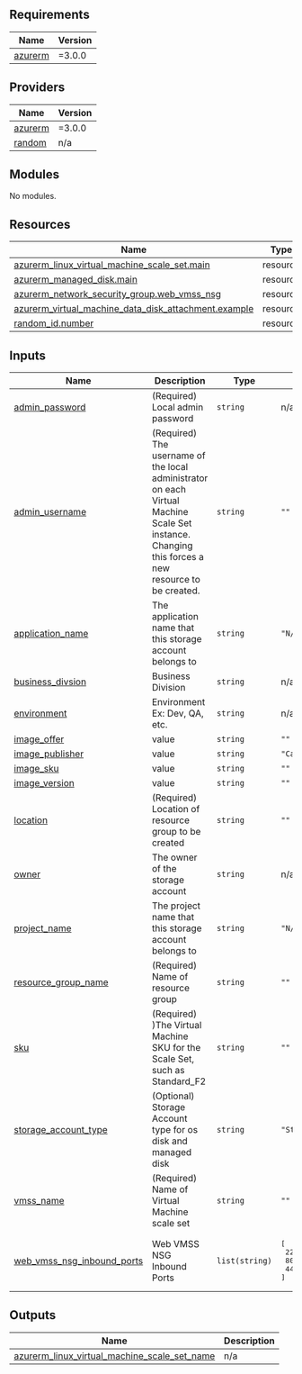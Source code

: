<!-- BEGIN_TF_DOCS -->
## Requirements

| Name | Version |
|------|---------|
| <a name="requirement_azurerm"></a> [azurerm](#requirement\_azurerm) | =3.0.0 |

## Providers

| Name | Version |
|------|---------|
| <a name="provider_azurerm"></a> [azurerm](#provider\_azurerm) | =3.0.0 |
| <a name="provider_random"></a> [random](#provider\_random) | n/a |

## Modules

No modules.

## Resources

| Name | Type |
|------|------|
| [azurerm_linux_virtual_machine_scale_set.main](https://registry.terraform.io/providers/hashicorp/azurerm/3.0.0/docs/resources/linux_virtual_machine_scale_set) | resource |
| [azurerm_managed_disk.main](https://registry.terraform.io/providers/hashicorp/azurerm/3.0.0/docs/resources/managed_disk) | resource |
| [azurerm_network_security_group.web_vmss_nsg](https://registry.terraform.io/providers/hashicorp/azurerm/3.0.0/docs/resources/network_security_group) | resource |
| [azurerm_virtual_machine_data_disk_attachment.example](https://registry.terraform.io/providers/hashicorp/azurerm/3.0.0/docs/resources/virtual_machine_data_disk_attachment) | resource |
| [random_id.number](https://registry.terraform.io/providers/hashicorp/random/latest/docs/resources/id) | resource |

## Inputs

| Name | Description | Type | Default | Required |
|------|-------------|------|---------|:--------:|
| <a name="input_admin_password"></a> [admin\_password](#input\_admin\_password) | (Required) Local admin password | `string` | n/a | yes |
| <a name="input_admin_username"></a> [admin\_username](#input\_admin\_username) | (Required) The username of the local administrator on each Virtual Machine Scale Set instance. Changing this forces a new resource to be created. | `string` | `""` | no |
| <a name="input_application_name"></a> [application\_name](#input\_application\_name) | The application name that this storage account belongs to | `string` | `"N/A"` | no |
| <a name="input_business_divsion"></a> [business\_divsion](#input\_business\_divsion) | Business Division | `string` | n/a | yes |
| <a name="input_environment"></a> [environment](#input\_environment) | Environment Ex: Dev, QA, etc. | `string` | n/a | yes |
| <a name="input_image_offer"></a> [image\_offer](#input\_image\_offer) | value | `string` | `""` | no |
| <a name="input_image_publisher"></a> [image\_publisher](#input\_image\_publisher) | value | `string` | `"Canonical"` | no |
| <a name="input_image_sku"></a> [image\_sku](#input\_image\_sku) | value | `string` | `""` | no |
| <a name="input_image_version"></a> [image\_version](#input\_image\_version) | value | `string` | `""` | no |
| <a name="input_location"></a> [location](#input\_location) | (Required) Location of resource group to be created | `string` | `""` | no |
| <a name="input_owner"></a> [owner](#input\_owner) | The owner of the storage account | `string` | n/a | yes |
| <a name="input_project_name"></a> [project\_name](#input\_project\_name) | The project name that this storage account belongs to | `string` | `"N/A"` | no |
| <a name="input_resource_group_name"></a> [resource\_group\_name](#input\_resource\_group\_name) | (Required) Name of resource group | `string` | `""` | no |
| <a name="input_sku"></a> [sku](#input\_sku) | (Required) )The Virtual Machine SKU for the Scale Set, such as Standard\_F2 | `string` | `""` | no |
| <a name="input_storage_account_type"></a> [storage\_account\_type](#input\_storage\_account\_type) | (Optional) Storage Account type for os disk and managed disk | `string` | `"Standard_LRS"` | no |
| <a name="input_vmss_name"></a> [vmss\_name](#input\_vmss\_name) | (Required) Name of Virtual Machine scale set | `string` | `""` | no |
| <a name="input_web_vmss_nsg_inbound_ports"></a> [web\_vmss\_nsg\_inbound\_ports](#input\_web\_vmss\_nsg\_inbound\_ports) | Web VMSS NSG Inbound Ports | `list(string)` | <pre>[<br>  22,<br>  80,<br>  443<br>]</pre> | no |

## Outputs

| Name | Description |
|------|-------------|
| <a name="output_azurerm_linux_virtual_machine_scale_set_name"></a> [azurerm\_linux\_virtual\_machine\_scale\_set\_name](#output\_azurerm\_linux\_virtual\_machine\_scale\_set\_name) | n/a |
<!-- END_TF_DOCS -->